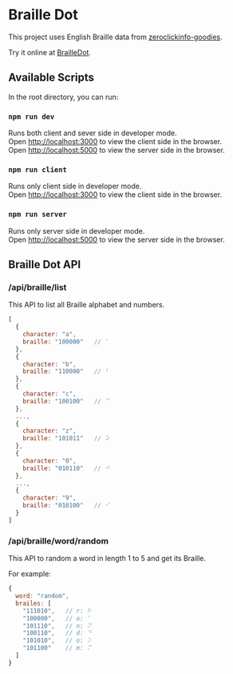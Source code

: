 # Braille Dot

This project uses English Braille data from [zeroclickinfo-goodies](https://github.com/duckduckgo/zeroclickinfo-goodies/blob/master/share/goodie/cheat_sheets/json/english-braille.json).<br>

Try it online at [BrailleDot](https://brailledot.herokuapp.com).

## Available Scripts

In the root directory, you can run:

### `npm run dev`

Runs both client and sever side in developer mode.<br>
Open [http://localhost:3000](http://localhost:3000) to view the client side in the browser.<br>
Open [http://localhost:5000](http://localhost:5000) to view the server side in the browser.

### `npm run client`

Runs only client side in developer mode.<br>
Open [http://localhost:3000](http://localhost:3000) to view the client side in the browser.


### `npm run server`

Runs only server side in developer mode.<br>
Open [http://localhost:5000](http://localhost:5000) to view the server side in the browser.

## Braille Dot API

### /api/braille/list

This API to list all Braille alphabet and numbers.

```javascript
[
  { 
    character: "a",
    braille: "100000"   // ⠁
  },
  { 
    character: "b",
    braille: "110000"   // ⠃
  },
  { 
    character: "c",
    braille: "100100"   // ⠉
  },
  ...,
  { 
    character: "z",
    braille: "101011"   // ⠵
  },
  { 
    character: "0",
    braille: "010110"   // ⠚
  },
  ...,
  { 
    character: "9",
    braille: "010100"   // ⠊
  }
]
```

### /api/braille/word/random

This API to random a word in length 1 to 5 and get its Braille.<br>

For example:

```javascript
{
  word: "random",
  brailes: [
    "111010",   // r: ⠗
    "100000",   // a: ⠁	
    "101110",   // n: ⠝
    "100110",   // d: ⠙
    "101010",   // o: ⠕
    "101100"    // m: ⠍
  ]
}
```
